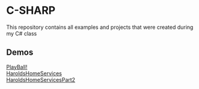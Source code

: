# C-SHARP
This repository contains all examples and projects that were created during my C# class

## Demos
[PlayBall!](https://replit.com/@lChap701/PlayBall?v=1)\
[HaroldsHomeServices](https://replit.com/@lChap701/HarlodsHomeServices?v=1)\
[HaroldsHomeServicesPart2](https://replit.com/@lChap701/HaroldsHomeServicesPart2?v=1)
